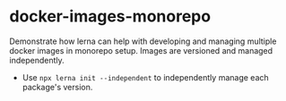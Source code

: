 # docker-images-monorepo

Demonstrate how lerna can help with developing and managing multiple docker images in monorepo setup. Images are versioned and managed independently.

- Use `npx lerna init --independent` to independently manage each package's version.

